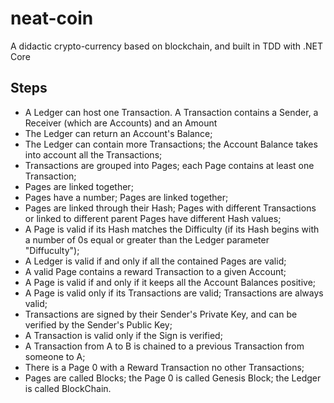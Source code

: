 # neat-coin
A didactic crypto-currency based on blockchain, and built in TDD with .NET Core

## Steps

* A Ledger can host one Transaction. A Transaction contains a Sender, a Receiver (which are Accounts) and an Amount
* The Ledger can return an Account's Balance;
* The Ledger can contain more Transactions; the Account Balance takes into account all the Transactions;
* Transactions are grouped into Pages; each Page contains at least one Transaction;
* Pages are linked together;
* Pages have a number; Pages are linked together;
* Pages are linked through their Hash; Pages with different Transactions or linked to different parent Pages have different Hash values;
* A Page is valid if its Hash matches the Difficulty (if its Hash begins with a number of 0s equal or greater than the Ledger parameter "Diffuculty");
* A Ledger is valid if and only if all the contained Pages are valid;
* A valid Page contains a reward Transaction to a given Account;
* A Page is valid if and only if it keeps all the Account Balances positive;
* A Page is valid only if its Transactions are valid; Transactions are always valid;
* Transactions are signed by their Sender's Private Key, and can be verified by the Sender's Public Key;
* A Transaction is valid only if the Sign is verified; 
* A Transaction from A to B is chained to a previous Transaction from someone to A;
* There is a Page 0 with a Reward Transaction no other Transactions;
* Pages are called Blocks; the Page 0 is called Genesis Block; the Ledger is called BlockChain.
